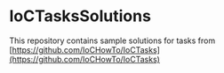 # IoCTasksSolutions

This repository contains sample solutions for tasks from 
[https://github.com/IoCHowTo/IoCTasks](https://github.com/IoCHowTo/IoCTasks)